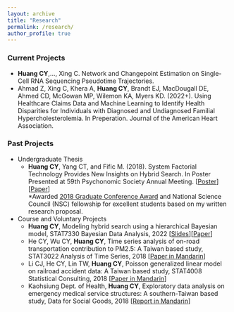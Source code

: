 ```yaml
---
layout: archive
title: "Research"
permalink: /research/
author_profile: true
---
```


### Current Projects
- **Huang CY**,..., Xing C. Network and Changepoint Estimation on Single-Cell RNA Sequencing Pseudotime Trajectories. 
- Ahmad Z, Xing C, Khera A, **Huang CY**, Brandt EJ, MacDougall DE, Ahmed CD, McGowan MP, Wilemon KA, Myers KD. (2022+). Using Healthcare Claims Data and Machine Learning to Identify Health Disparities for Individuals with Diagnosed and Undiagnosed Familial Hypercholesterolemia. In Preperation. Journal of the American Heart Association.

### Past Projects
- Undergraduate Thesis
  -  **Huang CY**, Yang CT, and Fific M. (2018). System Factorial Technology Provides New Insights on Hybrid Search. In Poster Presented at 59th Psychonomic Society Annual Meeting. [[Poster](https://www.dropbox.com/s/fydmuwti40z7far/Psychometric%20Poster_System%20Factorial%20Technology%20Provides%20New%20Insights%20on%20Hybrid%20Search.pdf?dl=0)][[Paper](https://www.dropbox.com/s/pfh8igvdawebpco/Eng_System%20factorial%20technology%20provides%20new%20insights%20on%20hybrid%20search.pdf?dl=0)]  
  *Awarded [2018 Graduate Conference Award](https://www.psychonomic.org/page/2018GraduateTravelRecipients) and National Science Council (NSC) fellowship for excellent students based on my written research proposal.  
- Course and Voluntary Projects
  - **Huang CY**, Modeling hybrid search using a hierarchical Bayesian model, STAT7330 Bayesian Data Analysis, 2022 [[Slides](https://www.dropbox.com/s/80vn2og8r4qq7qj/Final_presentation_CYH.pdf?dl=0)][[Paper](https://www.dropbox.com/s/w0hrn6ukijqu6sc/Report.pdf?dl=0)]
  - He CY, Wu CY, **Huang CY**, Time series analysis of on-road transportation contribution to PM2.5: A Taiwan based study, STAT3022 Analysis of Time Series, 2018 [[Paper in Mandarin](https://www.dropbox.com/s/w88wryykg0k97sy/%E5%85%AC%E8%B7%AF%E9%81%8B%E8%BC%B8%E6%8E%92%E6%94%BE%E6%B0%A3%E9%AB%94%E8%88%87%E7%B3%BB%E6%87%B8%E6%B5%AE%E5%BE%AE%E7%B2%92%E4%B9%8B%E7%9B%B8%E9%97%9C%E6%80%A7.pdf?dl=0)]
  - Li CJ, He CY, Lin TW, **Huang CY**, Poisson generalized linear model on railroad accident data: A Taiwan based study, STAT4008 Statistical Consulting, 2018 [[Paper in Mandarin](https://www.dropbox.com/s/motf1mdf9v8d3de/%E9%90%B5%E8%B7%AF%E5%B9%B3%E4%BA%A4%E9%81%93%E8%88%87%E8%BB%8A%E8%90%BD%E6%AC%A1%E6%95%B8%E9%97%9C%E4%BF%82.pdf?dl=0)]
  - Kaohsiung Dept. of Health, **Huang CY**, Exploratory data analysis on emergency medical service structures: A southern-Taiwan based study, Data for Social Goods, 2018 [[Report in Mandarin](http://d4sg.org/emergency-medical-optimization/)]
  
<!---
You can find my Google Scholar profile here. <!-- [here](https://scholar.google.com/citations?user=LKX12zEAAAAJ&hl=en&authuser=1).

## Selected publications and preprints


## Selected software

## Selected publications and preprints
- **Chen YT**, Witten DM (2022+). Selective inference for k-means clustering. arXiv preprint. arXiv link: https://arxiv.org/abs/2203.15267.
- Marquez C<sup>&dagger;</sup>, **Chen YT**<sup>&dagger;</sup>, Atukunda M, Chamie G, Balzer LB, ..., Charlebois ED, Havlir DV, Petersen ML (2022+). The Association Between Social Network Characteristics and TB Infection Among Adults in Nine Rural Ugandan Communities. Submitted; &dagger; denotes joint first authorship.
- **Chen YT**, Jewell SW, and Witten DM (2022+). More powerful selective inference for the graph fused lasso. arXiv preprint. arXiv link: https://arxiv.org/abs/2109.10451. 
- **Chen YT**, Smith AD, Reinecke K, To A (2022). Collecting and Reporting Race and Ethnicity Data in HCI. To appear in CHI'22 Extended Abstracts.
- **Chen YT**, Jewell SW, and Witten DM (2021). Quantifying uncertainty in spikes estimated from calcium imaging data. To appear in Biostatistics. arXiv link: https://arxiv.org/abs/2103.07818.
- **Chen YT**, Brown LB, Chamie G, Kwarisiima D, Ayieko J, Kabami J, Charlebois E, Clark T, Kamya M, Havlir DV, Petersen ML, and Balzer LB (2021). Social networks and HIV care outcomes in rural Kenya and Uganda. Epidemiology,32(4):551-559.
- **Chen YT**, Gopinath R, Tadakamalla A, Ernst MD, Holmes R, Fraser G, Ammann P, Just R. Revisiting the relationship between fault detection, test adequacy criteria, and test set size. In: 2020 35th IEEE/ACM International Conference on Automated Software Engineering (ASE). 2020:237-249.
- Brown L, Balzer L, Kabami J, Kwarisiima D, Sang N, Ayieko J, **Chen Y**,
Chamie G, Charlebois E, Camlin C, Cohen C, Bukusi E, Kamya MR, Moody J,
Havlir D, Petersen M (2020). The influence of social networks on antiretroviral therapy initiation among HIV-infected antiretroviral therapy-naive youth in
rural Kenya and Uganda. J Acquir Immune Defic Syndr. 83(1):9-15.
- **Chen Y**, Zheng W, Brown LB, Chamie G, Kwarisiima D, Kabami J, Clark TD, Sang N, Ayieko J, Charlebois ED, Jain V, Balzer L, Kamya MR, Havlir D, Petersen M, the SEARCH Collaboration. Semi-supervised record linkage for construction of large-scale sociocentric Networks in resource-limited settings: an application to the SEARCH study in rural Uganda and Kenya. arXiv preprint.
arXiv link: http://arxiv.org/abs/1908.09059.
- Jakobson C, **Chen Y**, Slininger M, Valdivia E, Kim E, Tullman-Ercek D (2016). Tuning the catalytic activity of subcellular nanoreactors. J Mol Biol. 428(15):2989-2996.

## Selected software
- GFLassoInference: test for equality in means between a pair of connected components estimated from the graph fused lasso.
	- An R package hosted on Github.
	- Tutorials available [here](https://yiqunchen.github.io/GFLassoInference/).
- SpikeInference:
	- An R package (which serves as a wrapper for c++ code) hosted on Github.
	- Tutorials available [here](https://yiqunchen.github.io/SpikeInference/).
--->

